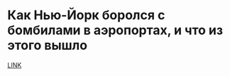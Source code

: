 # Как Нью-Йорк боролся с бомбилами в аэропортах, и что из этого вышло



[LINK](https://varlamov.ru/783669.html)